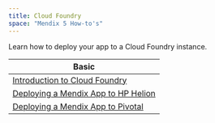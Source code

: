 ```yaml
---
title: Cloud Foundry
space: "Mendix 5 How-to's"
---
```


Learn how to deploy your app to a Cloud Foundry instance.

| Basic
| -----------------------------------------------------------
| [Introduction to Cloud Foundry](/howto50/deploying-a-mendix-app-to-cloud-foundry)
| [Deploying a Mendix App to HP Helion](/howto50/deploying-a-mendix-app-to-hp-helion)
| [Deploying a Mendix App to Pivotal](/howto50/deploying-a-mendix-app-to-pivotal)
